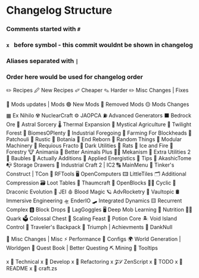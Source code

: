 # Changelog Structure

### Comments started with `#`
### `x ` before symbol - this commit wouldnt be shown in changelog
### Aliases separated with `|`

### Order here would be used for changelog order


✏️ Recipes
  🖉 New Recipes
  ✐ Cheaper
  ✎ Harder
  ✏ Misc Changes | Fixes

🔵 Mods updates | Mods
  🟢 New Mods
  🔴 Removed Mods
  🟡 Mods Changes
  ▦ Ex Nihilo
  ☢️ NuclearCraft
  ⚙️ JAOPCA
  ⛽ Advanced Generators
  ⬛ Bedrock Ore
  🌠 Astral Sorcery
  🌡️ Thermal Expansion
  🌱 Mystical Agriculture
  🌳 Twilight Forest
  🌴 BiomesOPlenty
  🌸 Industrial Foregoing
  🌾 Farming For Blockheads
  🌿 Patchouli
  🍁 Rustic
  🍃 Botania
  🍇 End Reborn
  🎲 Random Things
  🏦 Modular Machinery
  🏪 Requious Fracto
  🏴 Dark Utilities
  🐀 Rats
  🐉 Ice and Fire
  🐝 Forestry
  🐮 Animania
  🐻 Better Animals Plus
  👨‍🏭 Mekanism
  👿 Extra Utilities 2
  💍 Baubles
  💼 Actually Additions
  💽 Applied Energistics
  📑 Tips
  📙 AkashicTome
  📭 Storage Drawers
  🔌 Industrial Craft 2 | IC2
  🔠 MainMenu
  🔨 Tinker's Construct | TCon
  🔩 RFTools
  🖥 OpenComputers
  🖽 LittleTiles
  🗂️ Additional Compression
  🗃️ Loot Tables
  🦯 Thaumcraft
  🧃 OpenBlocks
  🧙‍♂️ Cyclic
  🧬 Draconic Evolution
  🧻 JEI
  🩸 Blood Magic
  🪐 AdvRocketry
  🚄 Vaultopic
  🛢️ Immersive Engineering
  🛸 EnderIO
  🛹 Integrated Dynamics
  🟨 Recurrent Complex
  🅱 Block Drops
  🥽 LagGoggles
  🖥️ Deep Mob Learning
  🍹 Nutrition
  🙋‍♀️ Quark
  🗳️ Colossal Chest
  🍗 Scaling Feast
  🍯 Potion Core
  🏝️ Void Island Control
  🎒 Traveler's Backpack
  🛂 Triumph | Achievments
  🍱 DankNull

🔄 Misc Changes | Misc
  ⚡ Performance
  🧩 Configs
  🌍 World Generation | Worldgen
  📖 Quest Book | Better Questing
  ⛏️ Mining
  📑 Tooltips

x 🧱 Technical
  x 🚧 Develop
  x 🧹 Refactoring
  x 𝓩𝒮 ZenScript
  x 📝 TODO
  x 📃 README
  x 🧮 craft.zs